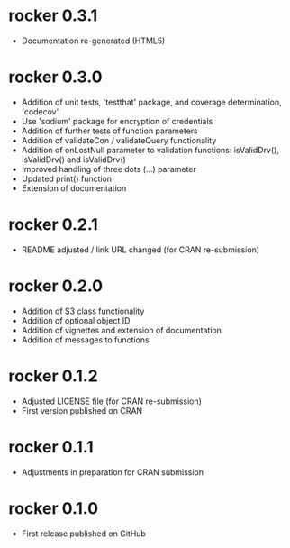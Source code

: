 rocker 0.3.1
========

* Documentation re-generated (HTML5)

rocker 0.3.0
========

* Addition of unit tests, 'testthat' package, and coverage determination, 'codecov'
* Use 'sodium' package for encryption of credentials
* Addition of further tests of function parameters
* Addition of validateCon / validateQuery functionality
* Addition of onLostNull parameter to validation functions: isValidDrv(), isValidDrv() and isValidDrv()
* Improved handling of three dots (...) parameter
* Updated print() function
* Extension of documentation

rocker 0.2.1
========

* README adjusted / link URL changed (for CRAN re-submission)

rocker 0.2.0
========

* Addition of S3 class functionality
* Addition of optional object ID
* Addition of vignettes and extension of documentation
* Addition of messages to functions

rocker 0.1.2
========

* Adjusted LICENSE file (for CRAN re-submission)
* First version published on CRAN

rocker 0.1.1
========

* Adjustments in preparation for CRAN submission

rocker 0.1.0
========

* First release published on GitHub
